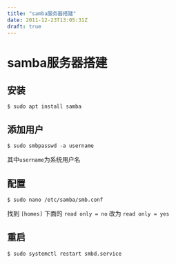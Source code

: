 ```yaml
---
title: "samba服务器搭建"
date: 2011-12-23T13:05:31Z
draft: true
---
```


# samba服务器搭建

## 安装

```
$ sudo apt install samba
```

## 添加用户

```
$ sudo smbpasswd -a username
```

其中`username`为系统用户名

## 配置

```
$ sudo nano /etc/samba/smb.conf
```

找到 `[homes]` 下面的 `read only = no` 改为 `read only = yes`

## 重启

```
$ sudo systemctl restart smbd.service
```
